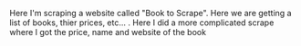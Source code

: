 Here I'm scraping a website called "Book to Scrape". Here we are getting a list of books, thier prices, etc... . Here I did a more complicated scrape where I got the price, name and website of the book
